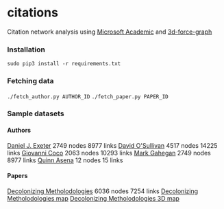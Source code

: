 # citations
Citation network analysis using [Microsoft Academic](https://www.microsoft.com/en-us/research/project/academic-knowledge/) and [3d-force-graph](https://github.com/vasturiano/3d-force-graph)

### Installation

`sudo pip3 install -r requirements.txt`  

### Fetching data

`./fetch_author.py AUTHOR_ID`
`./fetch_paper.py PAPER_ID`

### Sample datasets

#### Authors
[Daniel J. Exeter](https://uoa-eresearch.github.io/citations/?data=Dan) 2749 nodes 8977 links
[David O'Sullivan](https://uoa-eresearch.github.io/citations/?data=David) 4517 nodes 14225 links
[Giovanni Coco](https://uoa-eresearch.github.io/citations/?data=Giovanni) 2063 nodes 10293 links
[Mark Gahegan](https://uoa-eresearch.github.io/citations/?data=Mark) 2749 nodes 8977 links
[Quinn Asena](https://uoa-eresearch.github.io/citations/?data=Quinn) 12 nodes 15 links

#### Papers
[Decolonizing Metholodologies](https://uoa-eresearch.github.io/citations/?data=Decolonizing_Methodologies) 6036 nodes 7254 links
[Decolonizing Metholodologies map](https://uoa-eresearch.github.io/citations/Decolonizing_Methodologies/map.html)
[Decolonizing Metholodologies 3D map](https://uoa-eresearch.github.io/citations/Decolonizing_Methodologies/map3D.html)
